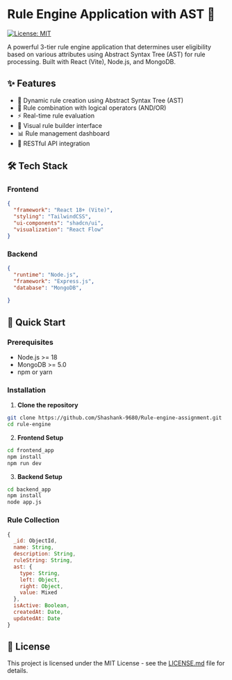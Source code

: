 # Rule Engine Application with AST 🚀

[![License: MIT](https://img.shields.io/badge/License-MIT-yellow.svg)](https://opensource.org/licenses/MIT)

A powerful 3-tier rule engine application that determines user eligibility based on various attributes using Abstract Syntax Tree (AST) for rule processing. Built with React (Vite), Node.js, and MongoDB.

## ✨ Features

- 🌳 Dynamic rule creation using Abstract Syntax Tree (AST)
- 🔄 Rule combination with logical operators (AND/OR)
- ⚡ Real-time rule evaluation
- 🎨 Visual rule builder interface
- 📊 Rule management dashboard
- 🔌 RESTful API integration


## 🛠️ Tech Stack

### Frontend
```json
{
  "framework": "React 18+ (Vite)",
  "styling": "TailwindCSS",
  "ui-components": "shadcn/ui",
  "visualization": "React Flow"
}
```

### Backend
```json
{
  "runtime": "Node.js",
  "framework": "Express.js",
  "database": "MongoDB",
  
}
```



## 🚀 Quick Start

### Prerequisites

- Node.js >= 18
- MongoDB >= 5.0
- npm or yarn

### Installation

1. **Clone the repository**
```bash
git clone https://github.com/Shashank-9680/Rule-engine-assignment.git
cd rule-engine
```

2. **Frontend Setup**
```bash
cd frontend_app
npm install
npm run dev
```

3. **Backend Setup**
```bash
cd backend_app
npm install
node app.js
```





### Rule Collection
```javascript
{
  _id: ObjectId,
  name: String,
  description: String,
  ruleString: String,
  ast: {
    type: String,
    left: Object,
    right: Object,
    value: Mixed
  },
  isActive: Boolean,
  createdAt: Date,
  updatedAt: Date
}
```

## 📄 License

This project is licensed under the MIT License - see the [LICENSE.md](LICENSE.md) file for details.

